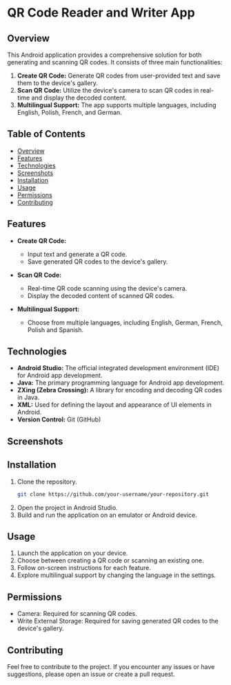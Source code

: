# QR Code Reader and Writer App

## Overview
This Android application provides a comprehensive solution for both generating and scanning QR codes. It consists of three main functionalities:

1. **Create QR Code:** Generate QR codes from user-provided text and save them to the device's gallery.
2. **Scan QR Code:** Utilize the device's camera to scan QR codes in real-time and display the decoded content.
3. **Multilingual Support:** The app supports multiple languages, including English, Polish, French, and German.

## Table of Contents
- [Overview](#overview)
- [Features](#features)
- [Technologies](#technologies)
- [Screenshots](#screenshots)
- [Installation](#installation)
- [Usage](#usage)
- [Permissions](#permissions)
- [Contributing](#contributing)

## Features
- **Create QR Code:**
  - Input text and generate a QR code.
  - Save generated QR codes to the device's gallery.

- **Scan QR Code:**
  - Real-time QR code scanning using the device's camera.
  - Display the decoded content of scanned QR codes.

- **Multilingual Support:**
  - Choose from multiple languages, including English, German, French, Polish and Spanish.

## Technologies
- **Android Studio:** The official integrated development environment (IDE) for Android app development.
- **Java:** The primary programming language for Android app development.
- **ZXing (Zebra Crossing):** A library for encoding and decoding QR codes in Java.
- **XML:** Used for defining the layout and appearance of UI elements in Android.
- **Version Control:** Git (GitHub)

## Screenshots

## Installation
1. Clone the repository.
   ```bash
   git clone https://github.com/your-username/your-repository.git
   
1. Open the project in Android Studio.
2. Build and run the application on an emulator or Android device.

## Usage
1. Launch the application on your device.
2. Choose between creating a QR code or scanning an existing one.
3. Follow on-screen instructions for each feature.
4. Explore multilingual support by changing the language in the settings.

## Permissions
- Camera: Required for scanning QR codes.
- Write External Storage: Required for saving generated QR codes to the device's gallery.

## Contributing
Feel free to contribute to the project. If you encounter any issues or have suggestions, please open an issue or create a pull request.
